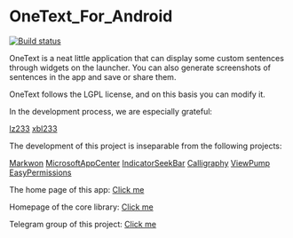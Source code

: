 # OneText_For_Android

[![Build status](https://build.appcenter.ms/v0.1/apps/6d358730-5a0b-4b13-a785-949b4ac6a5fb/branches/master/badge)](https://appcenter.ms)

OneText is a neat little application that can display some custom sentences through widgets on the launcher. You can also generate screenshots of sentences in the app and save or share them.

OneText follows the LGPL license, and on this basis you can modify it.


In the development process, we are especially grateful:

[lz233](https://github.com/lz233) [xbl233](https://github.com/xbl233)

The development of this project is inseparable from the following projects:

[Markwon](https://github.com/noties/Markwon) [MicrosoftAppCenter](https://appcenter.ms) [IndicatorSeekBar](https://github.com/warkiz/IndicatorSeekBar) [Calligraphy](https://github.com/InflationX/Calligraphy) [ViewPump](https://github.com/InflationX/ViewPump) [EasyPermissions](https://github.com/googlesamples/easypermissions)

The home page of this app: [Click me](https://github.com/lz233/OneText_For_Android)

Homepage of the core library: [Click me](https://github.com/lz233/OneText-Library)

Telegram group of this project: [Click me](https://t.me/OneTextProject)
